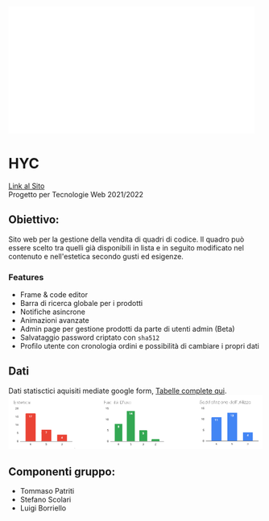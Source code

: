 

![alt text](https://github.com/zucchero-sintattico/HYC/blob/main/report/logos/logo1_bianco.png)
# HYC
[Link al Sito](http://hangyourcode.shop) <br />
Progetto per Tecnologie Web 2021/2022

## Obiettivo: 
Sito web per la gestione della vendita di quadri di codice. Il quadro può essere scelto tra quelli già disponibili in lista e in seguito modificato nel contenuto e nell'estetica secondo gusti ed esigenze.

### Features

 - Frame & code editor
 - Barra di ricerca globale per i prodotti
 - Notifiche asincrone
 - Animazioni avanzate
 - Admin page per gestione prodotti da parte di utenti admin (Beta)
 - Salvataggio password criptato con `sha512`
 - Profilo utente con cronologia ordini e possibilità di cambiare i propri dati
 
 
## Dati

Dati statisctici aquisiti mediate google form, [Tabelle complete qui](https://github.com/zucchero-sintattico/HYC/blob/main/report/Indagine%20UX.pdf).
![alt text](https://github.com/zucchero-sintattico/HYC/blob/main/report/Indagine%20UX.png)

## Componenti gruppo:
 - Tommaso Patriti
 - Stefano Scolari
 - Luigi Borriello
